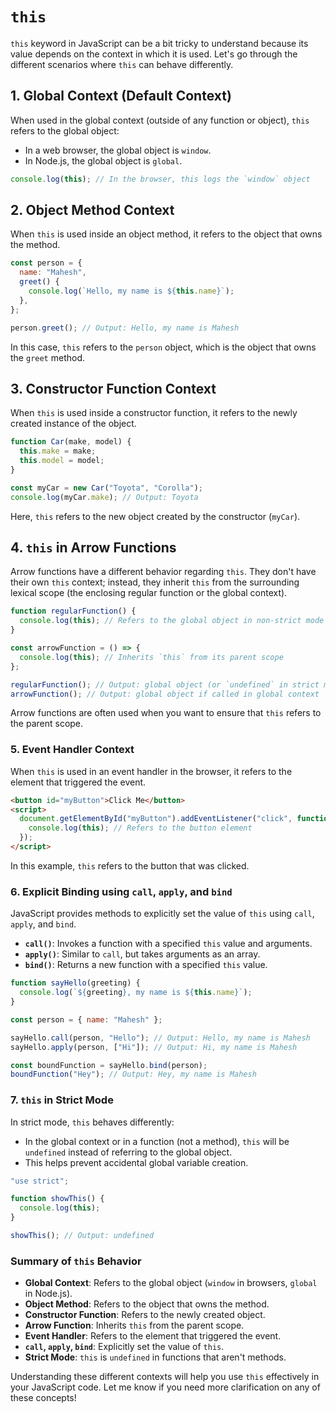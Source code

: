 # `this`

`this` keyword in JavaScript can be a bit tricky to understand because its value depends on the context in which it is used. Let's go through the different scenarios where `this` can behave differently.

## 1. **Global Context (Default Context)**

When used in the global context (outside of any function or object), `this` refers to the global object:

- In a web browser, the global object is `window`.
- In Node.js, the global object is `global`.

```javascript
console.log(this); // In the browser, this logs the `window` object
```

## 2. **Object Method Context**

When `this` is used inside an object method, it refers to the object that owns the method.

```javascript
const person = {
  name: "Mahesh",
  greet() {
    console.log(`Hello, my name is ${this.name}`);
  },
};

person.greet(); // Output: Hello, my name is Mahesh
```

In this case, `this` refers to the `person` object, which is the object that owns the `greet` method.

## 3. **Constructor Function Context**

When `this` is used inside a constructor function, it refers to the newly created instance of the object.

```javascript
function Car(make, model) {
  this.make = make;
  this.model = model;
}

const myCar = new Car("Toyota", "Corolla");
console.log(myCar.make); // Output: Toyota
```

Here, `this` refers to the new object created by the constructor (`myCar`).

## 4. **`this` in Arrow Functions**

Arrow functions have a different behavior regarding `this`. They don't have their own `this` context; instead, they inherit `this` from the surrounding lexical scope (the enclosing regular function or the global context).

```javascript
function regularFunction() {
  console.log(this); // Refers to the global object in non-strict mode
}

const arrowFunction = () => {
  console.log(this); // Inherits `this` from its parent scope
};

regularFunction(); // Output: global object (or `undefined` in strict mode)
arrowFunction(); // Output: global object if called in global context
```

Arrow functions are often used when you want to ensure that `this` refers to the parent scope.

### 5. **Event Handler Context**

When `this` is used in an event handler in the browser, it refers to the element that triggered the event.

```html
<button id="myButton">Click Me</button>
<script>
  document.getElementById("myButton").addEventListener("click", function () {
    console.log(this); // Refers to the button element
  });
</script>
```

In this example, `this` refers to the button that was clicked.

### 6. **Explicit Binding using `call`, `apply`, and `bind`**

JavaScript provides methods to explicitly set the value of `this` using `call`, `apply`, and `bind`.

- **`call()`**: Invokes a function with a specified `this` value and arguments.
- **`apply()`**: Similar to `call`, but takes arguments as an array.
- **`bind()`**: Returns a new function with a specified `this` value.

```javascript
function sayHello(greeting) {
  console.log(`${greeting}, my name is ${this.name}`);
}

const person = { name: "Mahesh" };

sayHello.call(person, "Hello"); // Output: Hello, my name is Mahesh
sayHello.apply(person, ["Hi"]); // Output: Hi, my name is Mahesh

const boundFunction = sayHello.bind(person);
boundFunction("Hey"); // Output: Hey, my name is Mahesh
```

### 7. **`this` in Strict Mode**

In strict mode, `this` behaves differently:

- In the global context or in a function (not a method), `this` will be `undefined` instead of referring to the global object.
- This helps prevent accidental global variable creation.

```javascript
"use strict";

function showThis() {
  console.log(this);
}

showThis(); // Output: undefined
```

### Summary of `this` Behavior

- **Global Context**: Refers to the global object (`window` in browsers, `global` in Node.js).
- **Object Method**: Refers to the object that owns the method.
- **Constructor Function**: Refers to the newly created object.
- **Arrow Function**: Inherits `this` from the parent scope.
- **Event Handler**: Refers to the element that triggered the event.
- **`call`, `apply`, `bind`**: Explicitly set the value of `this`.
- **Strict Mode**: `this` is `undefined` in functions that aren't methods.

Understanding these different contexts will help you use `this` effectively in your JavaScript code. Let me know if you need more clarification on any of these concepts!
